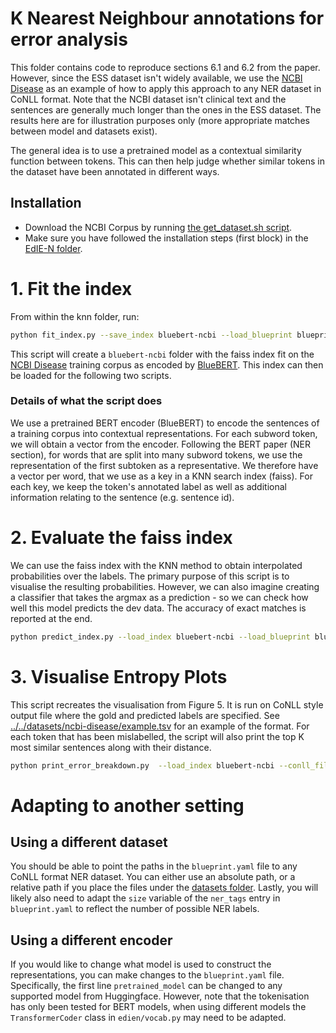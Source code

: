 # K Nearest Neighbour annotations for error analysis

This folder contains code to reproduce sections 6.1 and 6.2 from the paper.
However, since the ESS dataset isn't widely available, we use the [NCBI Disease](http://www.ncbi.nlm.nih.gov/CBBresearch/Dogan/DISEASE/)
as an example of how to apply this approach to any NER dataset in CoNLL format.
Note that the NCBI dataset isn't clinical text and the sentences are generally much longer than the ones in the ESS dataset.
The results here are for illustration purposes only (more appropriate matches between model and datasets exist).

The general idea is to use a pretrained model as a contextual similarity function between tokens.
This can then help judge whether similar tokens in the dataset have been annotated in different ways.

## Installation

* Download the NCBI Corpus by running [the get_dataset.sh script](../../datasets/ncbi-disease/get_dataset.sh).
* Make sure you have followed the installation steps (first block) in the [EdIE-N folder](../../EdIE-N/README.md).

# 1. Fit the index

From within the knn folder, run:

```bash
python fit_index.py --save_index bluebert-ncbi --load_blueprint blueprint.yaml
```

This script will create a `bluebert-ncbi` folder with the faiss index fit
on the [NCBI Disease](http://www.ncbi.nlm.nih.gov/CBBresearch/Dogan/DISEASE/) training corpus as encoded by [BlueBERT](https://github.com/ncbi-nlp/bluebert).  This index can then be loaded for the following two scripts.

### Details of what the script does
We use a pretrained BERT encoder (BlueBERT) to encode the sentences of a training corpus into contextual representations.
For each subword token, we will obtain a vector from the encoder.
Following the BERT paper (NER section), for words that are split into many subword tokens, we use the representation of the first subtoken as a representative.
We therefore have a vector per word, that we use as a key in a KNN search index (faiss).
For each key, we keep the token's annotated label as well as additional information relating to the sentence (e.g. sentence id). 

# 2. Evaluate the faiss index

We can use the faiss index with the KNN method to obtain interpolated probabilities over the labels.
The primary purpose of this script is to visualise the resulting probabilities.
However, we can also imagine creating a classifier that takes the argmax as a prediction - so we can check how well this model predicts the dev data. The accuracy of exact matches is reported at the end.

```bash
python predict_index.py --load_index bluebert-ncbi --load_blueprint blueprint.yaml
```

# 3. Visualise Entropy Plots

This script recreates the visualisation from Figure 5.
It is run on CoNLL style output file where the gold and predicted labels are specified.
See [../../datasets/ncbi-disease/example.tsv](../../datasets/ncbi-disease/example.tsv) for an example of the format.
For each token that has been mislabelled, the script will also print the top K most similar sentences along with their distance.

```bash
python print_error_breakdown.py  --load_index bluebert-ncbi --conll_file ../../datasets/ncbi-disease/example.tsv --load_blueprint blueprint.yaml
```

# Adapting to another setting
## Using a different dataset

You should be able to point the paths in the `blueprint.yaml` file to any CoNLL format NER dataset.
You can either use an absolute path, or a relative path if you place the files under the [datasets folder](../../datasets).
Lastly, you will likely also need to adapt the `size` variable of the `ner_tags` entry in `blueprint.yaml` to reflect the number of possible NER labels.

## Using a different encoder

If you would like to change what model is used to construct the representations, you can make changes to the `blueprint.yaml` file.
Specifically, the first line `pretrained_model` can be changed to any supported model from Huggingface.
However, note that the tokenisation has only been tested for BERT models, when using different models the `TransformerCoder` class in `edien/vocab.py` may need to be adapted.
